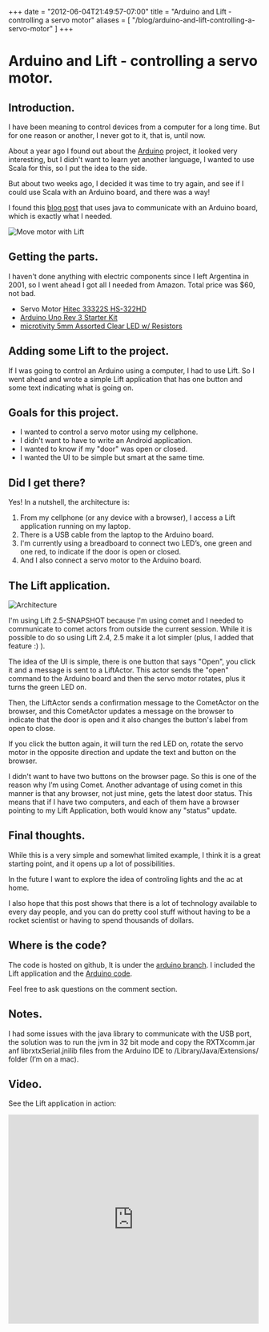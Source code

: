 +++
date = "2012-06-04T21:49:57-07:00"
title = "Arduino and Lift - controlling a servo motor"
aliases = [
	"/blog/arduino-and-lift-controlling-a-servo-motor"
]
+++

[title=]: /
[category: Lift]: /
[date: 2012/06/04]: /
[tags: {lift, scala, arduino, servo}]: /


# Arduino and Lift - controlling a servo motor.

## Introduction.

I have been meaning to control devices from a computer for a long time. But for one reason or another, I never got to it, that is, until now.

About a year ago I found out about the [Arduino][1] project, it looked very interesting, but I didn't want to learn yet another language, I wanted to use Scala for this, so I put the idea to the side.

But about two weeks ago, I decided it was time to try again, and see if I could use Scala with an Arduino board, and there was a way!

I found this [blog post][2] that uses java to communicate with an Arduino board, which is exactly what I needed.

![Move motor with Lift][3]

## Getting the parts.

I haven't done anything with electric components since I left Argentina in 2001, so I went ahead I got all I needed from Amazon. Total price was $60, not bad.

- Servo Motor [Hitec 33322S HS-322HD][4]
- [Arduino Uno Rev 3 Starter Kit][5]
- [microtivity 5mm Assorted Clear LED w/ Resistors][6]

## Adding some Lift to the project.

If I was going to control an Arduino using a computer, I had to use Lift. So I went ahead and wrote a simple Lift application that has one button and some text indicating what is going on.

## Goals for this project.

- I wanted to control a servo motor using my cellphone.
- I didn't want to have to write an Android application.
- I wanted to know if my "door" was open or closed.
- I wanted the UI to be simple but smart at the same time.

## Did I get there?
Yes! In a nutshell, the architecture is:

1. From my cellphone (or any device with a browser), I access a Lift application running on my laptop.
2. There is a USB cable from the laptop to the Arduino board.
3. I'm currently using a breadboard to connect two LED’s, one green and one red, to indicate if the door is open or closed.
3. And I also connect a servo motor to the Arduino board.

## The Lift application.

![Architecture][7]

I'm using Lift 2.5-SNAPSHOT because I'm using comet and I needed to communicate to comet actors from outside the current session. While it is possible to do so using Lift 2.4, 2.5 make it a lot simpler (plus, I added that feature :) ).

The idea of the UI is simple, there is one button that says "Open", you click it and a message is sent to a LiftActor. This actor sends the "open" command to the Arduino board and then the servo motor rotates, plus it turns the green LED on.

Then, the LiftActor sends a confirmation message to the CometActor on the browser, and this CometActor updates a message on the browser to indicate that the door is open and it also changes the button's label from open to close.

If you click the button again, it will turn the red LED on, rotate the servo motor in the opposite direction and update the text and button on the browser.

I didn't want to have two buttons on the browser page. So this is one of the reason why I’m using Comet. Another advantage of using comet in this manner is that any browser, not just mine, gets the latest door status. This means that if I have two computers, and each of them have a browser pointing to my Lift Application, both would know any "status" update.

## Final thoughts.

While this is a very simple and somewhat limited example, I think it is a great starting point, and it opens up a lot of possibilities.

In the future I want to explore the idea of controling lights and the ac at home.

I also hope that this post shows that there is a lot of technology available to every day people, and you can do pretty cool stuff without having to be a rocket scientist or having to spend thousands of dollars.

## Where is the code?

The code is hosted on github, It is under the [arduino branch][8]. I included the Lift application and the [Arduino code][9].

Feel free to ask questions on the comment section.

## Notes.

I had some issues with the java library to communicate with the USB port, the solution was to run the jvm in 32 bit mode and copy the RXTXcomm.jar anf librxtxSerial.jnilib files from the Arduino IDE to /Library/Java/Extensions/ folder (I’m on a mac).

## Video.

See the Lift application in action:

<p><iframe src="http://www.youtube.com/embed/hCz3voK_HRg?wmode=transparent" allowfullscreen="" frameborder="0" height="417" width="500"></iframe></p>



  [1]: http://www.arduino.cc/
  [2]: http://shazsterblog.blogspot.com/2011/11/arduino-google-voice-activated-servo.html
  [3]: /images/41728614-Arduino-Lift-screenshot.png
  [4]: http://www.amazon.com/gp/product/B0006O3XEA
  [5]: http://www.amazon.com/gp/product/B0051QHPJM
  [6]: http://www.amazon.com/gp/product/B004UZDKRG/
  [7]: /images/41728617-architecture.png
  [8]: https://github.com/fmpwizard/lift_starter_2.4/tree/arduino
  [9]: https://github.com/fmpwizard/lift_starter_2.4/blob/arduino/arduino_files/servomotorcontrol/servomotorcontrol.ino

